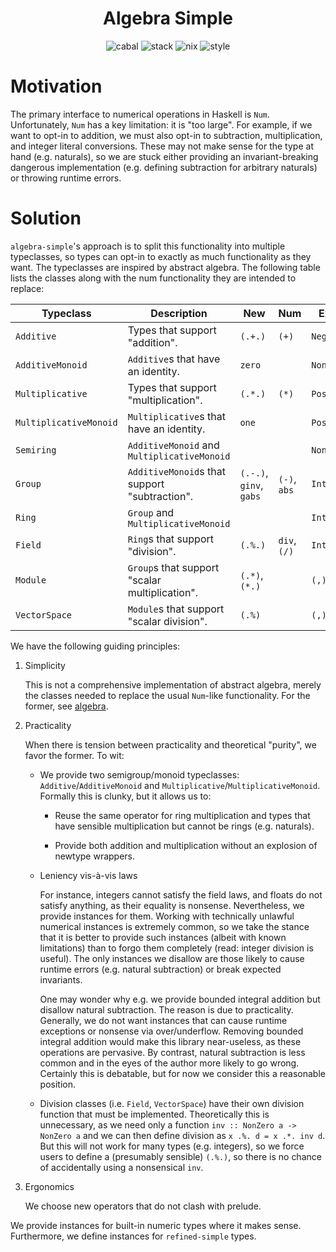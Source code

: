 <div align="center">

# Algebra Simple

![cabal](https://github.com/tbidne/algebra-simple/workflows/cabal/badge.svg?branch=main)
![stack](https://github.com/tbidne/algebra-simple/workflows/stack/badge.svg?branch=main)
![nix](https://github.com/tbidne/algebra-simple/workflows/nix/badge.svg?branch=main)
![style](https://github.com/tbidne/algebra-simple/workflows/style/badge.svg?branch=main)

</div>


# Motivation

The primary interface to numerical operations in Haskell is `Num`. Unfortunately, `Num` has a key limitation: it is "too large". For example, if we want to opt-in to addition, we must also opt-in to subtraction, multiplication, and integer literal conversions. These may not make sense for the type at hand (e.g. naturals), so we are stuck either providing an
invariant-breaking dangerous implementation (e.g. defining subtraction for arbitrary naturals) or throwing runtime errors.

# Solution

`algebra-simple`'s approach is to split this functionality into multiple typeclasses, so types can opt-in to exactly as much functionality as they want. The typeclasses are inspired by abstract algebra. The following table lists the classes along with the num functionality they are intended to replace:

<table>
  <thead>
    <th>Typeclass</th>
    <th>Description</th>
    <th>New</th>
    <th>Num</th>
    <th>Example</th>
  </thead>
  <tr>
    <td><code>Additive</code></td>
    <td>Types that support "addition".</td>
    <td><code>(.+.)</code></td>
    <td><code>(+)</code></td>
    <td><code>Negative</code></td>
  </tr>
  <tr>
    <td><code>AdditiveMonoid</code></td>
    <td><code>Additive</code>s that have an identity.</td>
    <td><code>zero</code></td>
    <td></td>
    <td><code>NonPositive</code></td>
  </tr>
  <tr>
    <td><code>Multiplicative</code></td>
    <td>Types that support "multiplication".</td>
    <td><code>(.*.)</code></td>
    <td><code>(*)</code></td>
    <td><code>Positive</code></td>
  </tr>
  <tr>
    <td><code>MultiplicativeMonoid</code></td>
    <td><code>Multiplicative</code>s that have an identity.</td>
    <td><code>one</code></td>
    <td></td>
    <td><code>Positive</code></td>
  </tr>
  <tr>
    <td><code>Semiring</code></td>
    <td><code>AdditiveMonoid</code> and <code>MultiplicativeMonoid</code></td>
    <td></td>
    <td></td>
    <td><code>NonNegative</code></td>
  </tr>
  <tr>
    <td><code>Group</code></td>
    <td><code>AdditiveMonoid</code>s that support "subtraction".</td>
    <td><code>(.-.)</code>, <code>ginv</code>, <code>gabs</code></td>
    <td><code>(-)</code>, <code>abs</code></td>
    <td><code>Integer</code></td>
  </tr>
  <tr>
    <td><code>Ring</code></td>
    <td><code>Group</code> and <code>MultiplicativeMonoid</code></td>
    <td></td>
    <td></td>
    <td><code>Integer</code></td>
  </tr>
  <tr>
    <td><code>Field</code></td>
    <td><code>Ring</code>s that support "division".</td>
    <td><code>(.%.)</code></td>
    <td><code>div</code>, <code>(/)</code></td>
    <td><code>Integer</code></td>
  </tr>
  <tr>
    <td><code>Module</code></td>
    <td><code>Group</code>s that support "scalar multiplication".</td>
    <td><code>(.*)</code>, <code>(*.)</code></td>
    <td></td>
    <td><code>(,)</code></td>
  </tr>
  <tr>
    <td><code>VectorSpace</code></td>
    <td><code>Module</code>s that support "scalar division".</td>
    <td><code>(.%)</code></td>
    <td></td>
    <td><code>(,)</code></td>
  </tr>
</table>

We have the following guiding principles:

1. Simplicity

    This is not a comprehensive implementation of abstract algebra, merely the classes needed to replace the usual `Num`-like functionality. For the former, see [algebra](https://hackage.haskell.org/package/algebra).

2. Practicality

    When there is tension between practicality and theoretical "purity", we favor the former. To wit:

    * We provide two semigroup/monoid typeclasses:
       `Additive`/`AdditiveMonoid` and
       `Multiplicative`/`MultiplicativeMonoid`. Formally this is clunky, but it allows us to:

        * Reuse the same operator for ring multiplication and types that have sensible multiplication but cannot be rings (e.g. naturals).

        * Provide both addition and multiplication without an explosion of newtype wrappers.

    * Leniency vis-à-vis laws

        For instance, integers cannot satisfy the field laws, and floats do not satisfy anything, as their equality is nonsense. Nevertheless, we provide instances for them. Working with technically unlawful numerical instances is extremely common, so we take the stance that it is better to provide such instances (albeit with known limitations) than to forgo them completely (read: integer division is useful). The only instances we disallow are those likely to cause runtime errors (e.g. natural subtraction) or break expected invariants.

        One may wonder why e.g. we provide bounded integral addition but disallow natural subtraction. The reason is due to practicality. Generally, we do not want instances that can cause runtime exceptions or nonsense via over/underflow. Removing bounded integral addition would make this library near-useless, as these operations are pervasive. By contrast, natural subtraction is less common and in the eyes of the author more likely to go wrong. Certainly this is debatable, but for now we consider this a reasonable position.

    * Division classes (i.e. `Field`, `VectorSpace`) have their own division function that must be implemented. Theoretically this is unnecessary, as we need only a function `inv :: NonZero a -> NonZero a` and we can then define division as `x .%. d = x .*. inv d`. But this will not work for many types (e.g. integers), so we force users to define a (presumably sensible) `(.%.)`, so there is no chance of accidentally using a nonsensical `inv`.

3. Ergonomics

     We choose new operators that do not clash with prelude.

We provide instances for built-in numeric types where it makes sense. Furthermore, we define instances for `refined-simple` types.